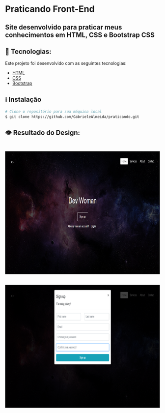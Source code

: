 # Praticando Front-End

## Site desenvolvido para praticar meus conhecimentos em HTML, CSS e Bootstrap CSS

## :rocket: Tecnologias:

Este projeto foi desenvolvido com as seguintes tecnologias:

- [HTML](https://www.w3schools.com/html/)
- [CSS](https://www.w3schools.com/css/)
- [Bootstrap](https://getbootstrap.com/docs/5.1/getting-started/introduction/)

## :information_source: Instalação

```bash
# Clone o repositório para sua máquina local
$ git clone https://github.com/GabrieleAlmeida/praticando.git

```

## 👁️ Resultado do Design:

<h1 align="center">

<img src="https://github.com/GabrieleAlmeida/Praticando/blob/main/imagens/praticando.png"
    height="400">

<img src="https://github.com/GabrieleAlmeida/Praticando/blob/main/imagens/praticando-signiup.png"
    height="400">
    
</h1>


